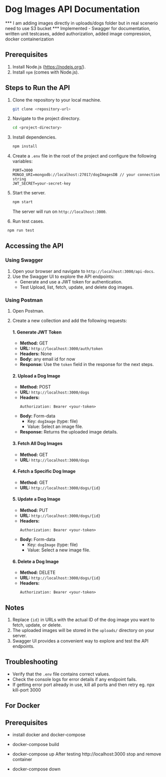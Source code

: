 
# Dog Images API Documentation

*** I am adding images directly in uploads/dogs folder but in real scenerio need to use S3 bucket
*** Implemented - Swagger for documentation, written unit testcases, added authorization, added image compression, docker containerization

## Prerequisites
1. Install Node.js (https://nodejs.org/).
2. Install `npm` (comes with Node.js).

## Steps to Run the API
1. Clone the repository to your local machine.
   ```bash
   git clone <repository-url>
   ```
2. Navigate to the project directory.
   ```bash
   cd <project-directory>
   ```
3. Install dependencies.
   ```bash
   npm install
   ```
4. Create a `.env` file in the root of the project and configure the following variables:
   ```plaintext
   PORT=3000
   MONGO_URI=mongodb://localhost:27017/dogImagesDB // your connection string
   JWT_SECRET=your-secret-key
   ```
5. Start the server.
   ```bash
   npm start
   ```
   The server will run on `http://localhost:3000`.

6. Run test cases.
  ```bash
   npm run test
   ```

## Accessing the API
### Using Swagger
1. Open your browser and navigate to `http://localhost:3000/api-docs`.
2. Use the Swagger UI to explore the API endpoints:
   - Generate and use a JWT token for authentication.
   - Test Upload, list, fetch, update, and delete dog images.

### Using Postman
1. Open Postman.
2. Create a new collection and add the following requests:

   #### 1. Generate JWT Token
   - **Method:** GET
   - **URL:** `http://localhost:3000/auth/token`
   - **Headers:** None
   - **Body:** any email id for now
   - **Response:** Use the `token` field in the response for the next steps.

   #### 2. Upload a Dog Image
   - **Method:** POST
   - **URL:** `http://localhost:3000/dogs`
   - **Headers:** 
     ```
     Authorization: Bearer <your-token>
     ```
   - **Body:** Form-data
     - Key: `dogImage` (type: file)
     - Value: Select an image file.
   - **Response:** Returns the uploaded image details.

   #### 3. Fetch All Dog Images
   - **Method:** GET
   - **URL:** `http://localhost:3000/dogs`

   #### 4. Fetch a Specific Dog Image
   - **Method:** GET
   - **URL:** `http://localhost:3000/dogs/{id}`

   #### 5. Update a Dog Image
   - **Method:** PUT
   - **URL:** `http://localhost:3000/dogs/{id}`
   - **Headers:** 
     ```
     Authorization: Bearer <your-token>
     ```
   - **Body:** Form-data
     - Key: `dogImage` (type: file)
     - Value: Select a new image file.

   #### 6. Delete a Dog Image
   - **Method:** DELETE
   - **URL:** `http://localhost:3000/dogs/{id}`
   - **Headers:** 
     ```
     Authorization: Bearer <your-token>
     ```

## Notes
1. Replace `{id}` in URLs with the actual ID of the dog image you want to fetch, update, or delete.
2. The uploaded images will be stored in the `uploads/` directory on your server.
3. Swagger UI provides a convenient way to explore and test the API endpoints.

## Troubleshooting
- Verify that the `.env` file contains correct values.
- Check the console logs for error details if any endpoint fails.
- If getting error port already in use, kill all ports and then retry eg. npx kill-port 3000


## For Docker
  ## Prerequisites
  - install docker and docker-compose

- docker-compose build
- docker-compose up
After testing http://localhost:3000 stop and remove container
- docker-compose down